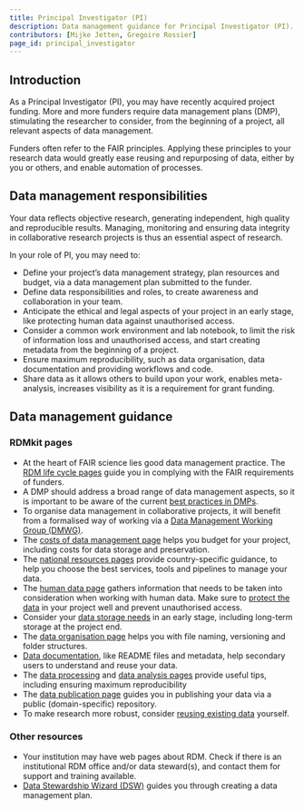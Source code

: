 ```yaml
---
title: Principal Investigator (PI)
description: Data management guidance for Principal Investigator (PI).
contributors: [Mijke Jetten, Gregoire Rossier]
page_id: principal_investigator
---
```


## Introduction

As a Principal Investigator (PI), you may have recently acquired project funding. More and more funders require data management plans (DMP), stimulating the researcher to consider, from the beginning of a project, all relevant aspects of data management. 

Funders often refer to the FAIR principles. Applying these principles to your research data would greatly ease reusing and repurposing of data, either by you or others, and enable automation of processes.

## Data management responsibilities

Your data reflects objective research, generating independent, high quality and reproducible results. Managing, monitoring and ensuring data integrity in collaborative research projects is thus an essential aspect of research.

In your role of PI, you may need to:

 * Define your project’s data management strategy, plan resources and budget, via a data management plan submitted to the funder.
 * Define data responsibilities and roles, to create awareness and collaboration in your team.
 * Anticipate the ethical and legal aspects of your project in an early stage, like protecting human data against unauthorised access.
 * Consider a common work environment and lab notebook, to limit the risk of information loss and unauthorised access, and start creating metadata from the beginning of a project.
 * Ensure maximum reproducibility, such as data organisation, data documentation and providing workflows and code.
 * Share data as it allows others to build upon your work, enables meta-analysis, increases visibility as it is a requirement for grant funding.

## Data management guidance

### RDMkit pages

 * At the heart of FAIR science lies good data management practice. The [RDM life cycle pages](data_life_cycle) guide you in complying with the FAIR requirements of funders.
 * A DMP should address a broad range of data management aspects, so it is important to be aware of the current [best practices in DMPs](data_management_plan).
 * To organise data management in collaborative projects, it will benefit from a formalised way of working via a [Data Management Working Group (DMWG)](dm_coordination).
 * The [costs of data management page](costs_data_management) helps you budget for your project, including costs for data storage and preservation.
 * The [national resources pages](national_resources) provide country-specific guidance, to help you choose the best services, tools and pipelines to manage your data.
 * The [human data page](human_data#planning-for-projects-with-human-data) gathers information that needs to be taken into consideration when working with human data. Make sure to [protect the data](data_protection#how-do-you-ensure-that-your-data-is-handled-securely) in your project well and prevent unauthorised access.
 * Consider your [data storage needs](storage) in an early stage, including long-term storage at the project end.
 * The [data organisation page](data_organisation) helps you with file naming, versioning and folder structures.
 * [Data documentation](metadata_management), like README files and metadata, help secondary users to understand and reuse your data.
 * The [data processing](processing#what-is-data-processing) and [data analysis pages](data_analysis#what-are-the-best-practices-for-data-analysis) provide useful tips, including ensuring maximum reproducibility
 * The [data publication page](data_publication#which-repository-should-you-use-to-publish-your-data) guides you in publishing your data via a public (domain-specific) repository.
 * To make research more robust, consider [reusing existing data](existing_data#how-can-you-reuse-existing-data) yourself.

### Other resources

 * Your institution may have web pages about RDM. Check if there is an institutional RDM office and/or data steward(s), and contact them for support and training available.
 * [Data Stewardship Wizard (DSW)](https://ds-wizard.org/) guides you through creating a data management plan.

